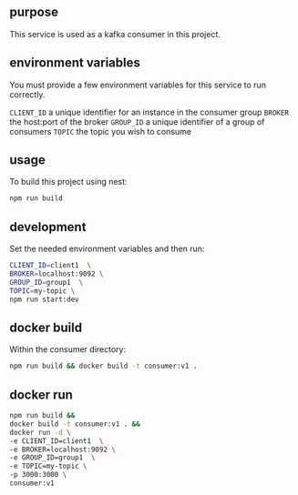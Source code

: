 ## purpose
This service is used as a kafka consumer in this project.

## environment variables
You must provide a few environment variables for this service to run correctly.

`CLIENT_ID` a unique identifier for an instance in the consumer group
`BROKER` the host:port of the broker
`GROUP_ID` a unique identifier of a group of consumers
`TOPIC` the topic you wish to consume

## usage
To build this project using nest:
```sh
npm run build
```

## development
Set the needed environment variables and then run:
```sh
CLIENT_ID=client1  \
BROKER=localhost:9092 \
GROUP_ID=group1  \
TOPIC=my-topic \
npm run start:dev
```

## docker build
Within the consumer directory:

```sh
npm run build && docker build -t consumer:v1 .
```

## docker run
```sh
npm run build &&
docker build -t consumer:v1 . &&
docker run -d \
-e CLIENT_ID=client1  \
-e BROKER=localhost:9092 \
-e GROUP_ID=group1  \
-e TOPIC=my-topic \
-p 3000:3000 \
consumer:v1
```
